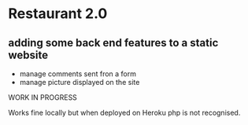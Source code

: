 # Restaurant 2.0

## adding some back end features to a static website
 - manage comments sent fron a form
 - manage picture displayed on the site

WORK IN PROGRESS

Works fine locally but when deployed on Heroku php is not recognised. 




